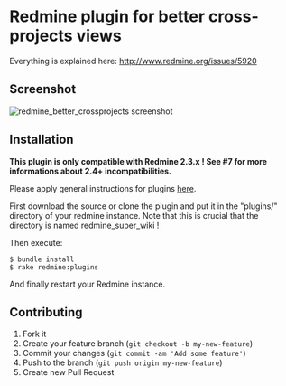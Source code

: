 # Redmine plugin for better cross-projects views

Everything is explained here: http://www.redmine.org/issues/5920

## Screenshot

![redmine_better_crossprojects screenshot](http://jbbarth.com/screenshots/redmine_better_crossprojects.png)

## Installation

**This plugin is only compatible with Redmine 2.3.x ! See #7 for more informations about 2.4+ incompatibilities.**

Please apply general instructions for plugins [here](http://www.redmine.org/wiki/redmine/Plugins).

First download the source or clone the plugin and put it in the "plugins/" directory of your redmine instance. Note that this is crucial that the directory is named redmine_super_wiki !

Then execute:

    $ bundle install
    $ rake redmine:plugins

And finally restart your Redmine instance.


## Contributing

1. Fork it
2. Create your feature branch (`git checkout -b my-new-feature`)
3. Commit your changes (`git commit -am 'Add some feature'`)
4. Push to the branch (`git push origin my-new-feature`)
5. Create new Pull Request
